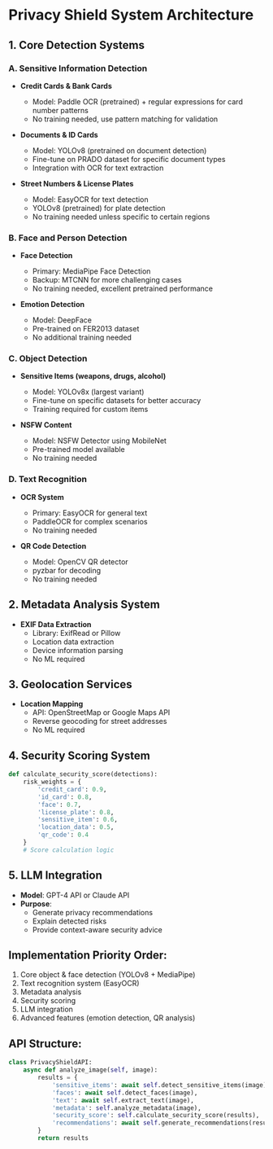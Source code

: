 # Privacy Shield System Architecture

## 1. Core Detection Systems

### A. Sensitive Information Detection
- **Credit Cards & Bank Cards**
  - Model: Paddle OCR (pretrained) + regular expressions for card number patterns
  - No training needed, use pattern matching for validation

- **Documents & ID Cards**
  - Model: YOLOv8 (pretrained on document detection)
  - Fine-tune on PRADO dataset for specific document types
  - Integration with OCR for text extraction

- **Street Numbers & License Plates**
  - Model: EasyOCR for text detection
  - YOLOv8 (pretrained) for plate detection
  - No training needed unless specific to certain regions

### B. Face and Person Detection
- **Face Detection**
  - Primary: MediaPipe Face Detection
  - Backup: MTCNN for more challenging cases
  - No training needed, excellent pretrained performance

- **Emotion Detection**
  - Model: DeepFace
  - Pre-trained on FER2013 dataset
  - No additional training needed

### C. Object Detection
- **Sensitive Items (weapons, drugs, alcohol)**
  - Model: YOLOv8x (largest variant)
  - Fine-tune on specific datasets for better accuracy
  - Training required for custom items

- **NSFW Content**
  - Model: NSFW Detector using MobileNet
  - Pre-trained model available
  - No training needed

### D. Text Recognition
- **OCR System**
  - Primary: EasyOCR for general text
  - PaddleOCR for complex scenarios
  - No training needed

- **QR Code Detection**
  - Model: OpenCV QR detector
  - pyzbar for decoding
  - No training needed

## 2. Metadata Analysis System
- **EXIF Data Extraction**
  - Library: ExifRead or Pillow
  - Location data extraction
  - Device information parsing
  - No ML required

## 3. Geolocation Services
- **Location Mapping**
  - API: OpenStreetMap or Google Maps API
  - Reverse geocoding for street addresses
  - No ML required

## 4. Security Scoring System
```python
def calculate_security_score(detections):
    risk_weights = {
        'credit_card': 0.9,
        'id_card': 0.8,
        'face': 0.7,
        'license_plate': 0.8,
        'sensitive_item': 0.6,
        'location_data': 0.5,
        'qr_code': 0.4
    }
    # Score calculation logic
```

## 5. LLM Integration
- **Model**: GPT-4 API or Claude API
- **Purpose**: 
  - Generate privacy recommendations
  - Explain detected risks
  - Provide context-aware security advice

## Implementation Priority Order:
1. Core object & face detection (YOLOv8 + MediaPipe)
2. Text recognition system (EasyOCR)
3. Metadata analysis
4. Security scoring
5. LLM integration
6. Advanced features (emotion detection, QR analysis)

## API Structure:
```python
class PrivacyShieldAPI:
    async def analyze_image(self, image):
        results = {
            'sensitive_items': await self.detect_sensitive_items(image),
            'faces': await self.detect_faces(image),
            'text': await self.extract_text(image),
            'metadata': self.analyze_metadata(image),
            'security_score': self.calculate_security_score(results),
            'recommendations': await self.generate_recommendations(results)
        }
        return results
```
